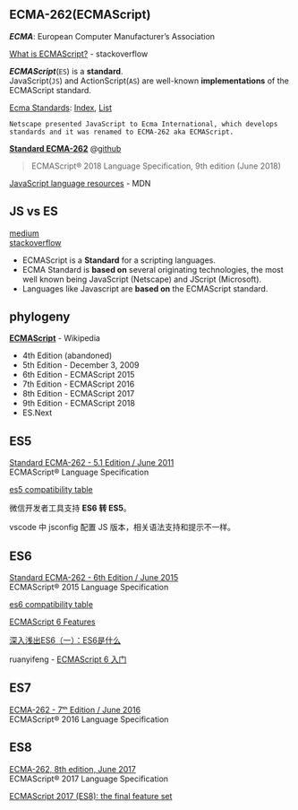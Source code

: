 ## ECMA-262(ECMAScript)

***ECMA***: European Computer Manufacturer’s Association

[What is ECMAScript?](https://stackoverflow.com/questions/4269150/what-is-ecmascript)  - stackoverflow  

***ECMAScript***(`ES`) is a **standard**.  
JavaScript(`JS`) and ActionScript(`AS`) are well-known **implementations** of the ECMAScript standard.  


[Ecma Standards](http://www.ecma-international.org/): [Index](http://www.ecma-international.org/publications/standards/Stnindex.htm), [List](http://www.ecma-international.org/publications/standards/Standard.htm)  

```
Netscape presented JavaScript to Ecma International, which develops standards and it was renamed to ECMA-262 aka ECMAScript.
```

[**Standard ECMA-262**](http://www.ecma-international.org/publications/standards/Ecma-262.htm) @[github](https://tc39.github.io/ecma262/)  

> ECMAScript® 2018 Language Specification, 9th edition (June 2018) 

[JavaScript language resources](https://developer.mozilla.org/en-US/docs/Web/JavaScript/Language_Resources) - MDN  

## JS vs ES

[medium](https://medium.freecodecamp.org/whats-the-difference-between-javascript-and-ecmascript-cba48c73a2b5)  
[stackoverflow](https://stackoverflow.com/questions/912479/what-is-the-difference-between-javascript-and-ecmascript)  

- ECMAScript is a **Standard** for a scripting languages.  
- ECMA Standard is **based on** several originating technologies, the most well known being JavaScript (Netscape) and JScript (Microsoft).  
- Languages like Javascript are **based on** the ECMAScript standard.  

## phylogeny

[**ECMAScript**](https://en.wikipedia.org/wiki/ECMAScript) - Wikipedia  

- 4th Edition (abandoned)
- 5th Edition - December 3, 2009  
- 6th Edition - ECMAScript 2015  
- 7th Edition - ECMAScript 2016  
- 8th Edition - ECMAScript 2017  
- 9th Edition - ECMAScript 2018  
- ES.Next  

## ES5

[Standard ECMA-262 - 5.1 Edition / June 2011](https://ecma-international.org/ecma-262/5.1/)  
ECMAScript® Language Specification  

[es5 compatibility table](http://kangax.github.io/compat-table/es5)

微信开发者工具支持 **ES6 转 ES5**。

vscode 中 jsconfig 配置 JS 版本，相关语法支持和提示不一样。

## ES6

[Standard ECMA-262 - 6th Edition / June 2015](https://ecma-international.org/ecma-262/6.0/)  
ECMAScript® 2015 Language Specification  

[es6 compatibility table](http://kangax.github.io/compat-table/es6/)  

[ECMAScript 6 Features](http://es6-features.org/)  

[深入浅出ES6（一）：ES6是什么](http://www.infoq.com/cn/articles/es6-in-depth-an-introduction)  

ruanyifeng - [ECMAScript 6 入门](http://es6.ruanyifeng.com/#README)  

## ES7

[ECMA-262 - 7ᵗʰ Edition / June 2016](https://ecma-international.org/ecma-262/7.0/)  
ECMAScript® 2016 Language Specification  

## ES8

[ECMA-262, 8th edition, June 2017](https://ecma-international.org/ecma-262/8.0/)  
ECMAScript® 2017 Language Specification  

[ECMAScript 2017 (ES8): the final feature set](http://2ality.com/2016/02/ecmascript-2017.html)  
